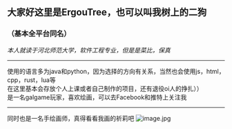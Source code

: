 ## 大家好这里是ErgouTree，也可以叫我树上的二狗  
### （基本全平台同名）  

  
*本人就读于河北师范大学，软件工程专业，但是是菜比，保真*  
***
使用的语言多为java和python，因为选择的方向有关系，当然也会使用js，html，cpp，rust，lua等  
在这里基本会存放个人上课或者自己制作的项目，还有退役oi人的挣扎））  
是一名galgame玩家，喜欢绘画，可以去Facebook和推特上关注我  
***
同时也是一名手绘画师，真得看看我画的祈莉吧
![image.jpg](pic/111.jpg)  
